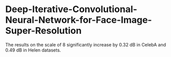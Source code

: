 # Deep-Iterative-Convolutional-Neural-Network-for-Face-Image-Super-Resolution
The results on the scale of 8 significantly increase by 0.32 dB in CelebA and 0.49 dB in Helen datasets. 
